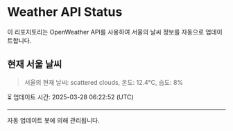 
# Weather API Status

이 리포지토리는 OpenWeather API를 사용하여 서울의 날씨 정보를 자동으로 업데이트합니다.

## 현재 서울 날씨
> 서울의 현재 날씨: scattered clouds, 온도: 12.4°C, 습도: 8%

⏳ 업데이트 시간: 2025-03-28 06:22:52 (UTC)

---
자동 업데이트 봇에 의해 관리됩니다.
